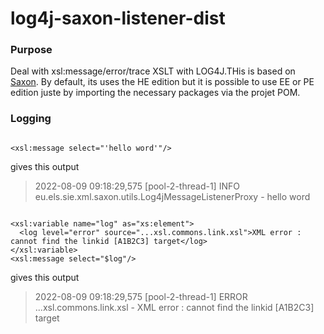 # log4j-saxon-listener-dist

### Purpose ###

Deal with xsl:message/error/trace XSLT with LOG4J.THis is based on [Saxon](http://www.saxonica.com/). By default, its uses the HE edition but it is possible to use EE or PE edition juste by importing the necessary packages via the projet POM. 

### Logging  ###

```

<xsl:message select="'hello word'"/>

```

gives this output

> 2022-08-09 09:18:29,575 [pool-2-thread-1] INFO  eu.els.sie.xml.saxon.utils.Log4jMessageListenerProxy  - hello word


```

<xsl:variable name="log" as="xs:element">
  <log level="error" source="...xsl.commons.link.xsl">XML error : cannot find the linkid [A1B2C3] target</log>
</xsl:variable>
<xsl:message select="$log"/>

```

gives this output

> 2022-08-09 09:18:29,575 [pool-2-thread-1] ERROR  ...xsl.commons.link.xsl  - XML error : cannot find the linkid [A1B2C3] target


